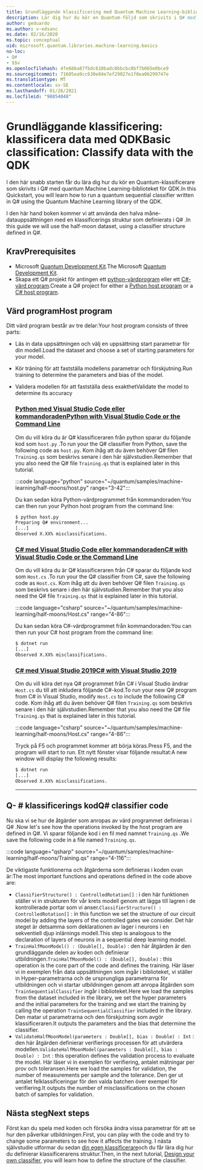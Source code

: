 ```yaml
---
title: Grundläggande klassificering med Quantum Machine Learning-biblioteket
description: Lär dig hur du kör en Quantum-följd som skrivits i Q# med hjälp av quantum Machine Learning-biblioteket för Microsoft-QDK.
author: geduardo
ms.author: v-edsanc
ms.date: 02/16/2020
ms.topic: conceptual
uid: microsoft.quantum.libraries.machine-learning.basics
no-loc:
- Q#
- $$v
ms.openlocfilehash: 4fe686a87fbdc610badc0bbcbc0bf7b065e0bce9
ms.sourcegitcommit: 71605ea9cc630e84e7ef29027e1f0ea06299747e
ms.translationtype: MT
ms.contentlocale: sv-SE
ms.lasthandoff: 01/26/2021
ms.locfileid: "98854048"
---
```

# <a name="basic-classification-classify-data-with-the-qdk"></a><span data-ttu-id="9d67c-103">Grundläggande klassificering: klassificera data med QDK</span><span class="sxs-lookup"><span data-stu-id="9d67c-103">Basic classification: Classify data with the QDK</span></span>

<span data-ttu-id="9d67c-104">I den här snabb starten får du lära dig hur du kör en Quantum-klassificerare som skrivits i Q# med quantum Machine Learning-biblioteket för QDK.</span><span class="sxs-lookup"><span data-stu-id="9d67c-104">In this Quickstart, you will learn how to run a quantum sequential classifier written in Q# using the Quantum Machine Learning library of the QDK.</span></span> 

<span data-ttu-id="9d67c-105">I den här hand boken kommer vi att använda den halva måne-datauppsättningen med en klassificerings struktur som definierats i Q# .</span><span class="sxs-lookup"><span data-stu-id="9d67c-105">In this guide we will use the half-moon dataset, using a classifier structure defined in Q#.</span></span>

## <a name="prerequisites"></a><span data-ttu-id="9d67c-106">Krav</span><span class="sxs-lookup"><span data-stu-id="9d67c-106">Prerequisites</span></span>

- <span data-ttu-id="9d67c-107">Microsoft [Quantum Development Kit](xref:microsoft.quantum.install).</span><span class="sxs-lookup"><span data-stu-id="9d67c-107">The Microsoft [Quantum Development Kit](xref:microsoft.quantum.install).</span></span>
- <span data-ttu-id="9d67c-108">Skapa ett Q# projekt för antingen ett [python-värdprogram](xref:microsoft.quantum.install.python) eller ett [C#-värd program](xref:microsoft.quantum.install.cs).</span><span class="sxs-lookup"><span data-stu-id="9d67c-108">Create a Q# project for either a [Python host program](xref:microsoft.quantum.install.python) or a [C# host program](xref:microsoft.quantum.install.cs).</span></span>

## <a name="host-program"></a><span data-ttu-id="9d67c-109">Värd program</span><span class="sxs-lookup"><span data-stu-id="9d67c-109">Host program</span></span>

<span data-ttu-id="9d67c-110">Ditt värd program består av tre delar:</span><span class="sxs-lookup"><span data-stu-id="9d67c-110">Your host program consists of three parts:</span></span>

- <span data-ttu-id="9d67c-111">Läs in data uppsättningen och välj en uppsättning start parametrar för din modell.</span><span class="sxs-lookup"><span data-stu-id="9d67c-111">Load the dataset and choose a set of starting parameters for your model.</span></span>
- <span data-ttu-id="9d67c-112">Kör träning för att fastställa modellens parametrar och förskjutning.</span><span class="sxs-lookup"><span data-stu-id="9d67c-112">Run training to determine the parameters and bias of the model.</span></span>
- <span data-ttu-id="9d67c-113">Validera modellen för att fastställa dess exakthet</span><span class="sxs-lookup"><span data-stu-id="9d67c-113">Validate the model to determine its accuracy</span></span>

    ### <a name="python-with-visual-studio-code-or-the-command-line"></a>[<span data-ttu-id="9d67c-114">Python med Visual Studio Code eller kommandoraden</span><span class="sxs-lookup"><span data-stu-id="9d67c-114">Python with Visual Studio Code or the Command Line</span></span>](#tab/tabid-python)

    <span data-ttu-id="9d67c-115">Om du vill köra du är Q# klassificeraren från python sparar du följande kod som `host.py` .</span><span class="sxs-lookup"><span data-stu-id="9d67c-115">To run your the Q# classifier from Python, save the following code as `host.py`.</span></span> <span data-ttu-id="9d67c-116">Kom ihåg att du även behöver Q# filen `Training.qs` som beskrivs senare i den här självstudien.</span><span class="sxs-lookup"><span data-stu-id="9d67c-116">Remember that you also need the Q# file `Training.qs` that is explained later in this tutorial.</span></span>

    :::code language="python" source="~/quantum/samples/machine-learning/half-moons/host.py" range="3-42":::

    <span data-ttu-id="9d67c-117">Du kan sedan köra Python-värdprogrammet från kommandoraden:</span><span class="sxs-lookup"><span data-stu-id="9d67c-117">You can then run your Python host program from the command line:</span></span>

    ```bash
    $ python host.py
    Preparing Q# environment...
    [...]
    Observed X.XX% misclassifications.
    ```

    ### <a name="c-with-visual-studio-code-or-the-command-line"></a>[<span data-ttu-id="9d67c-118">C# med Visual Studio Code eller kommandoraden</span><span class="sxs-lookup"><span data-stu-id="9d67c-118">C# with Visual Studio Code or the Command Line</span></span>](#tab/tabid-csharp)

    <span data-ttu-id="9d67c-119">Om du vill köra du är Q# klassificeraren från C# sparar du följande kod som `Host.cs` .</span><span class="sxs-lookup"><span data-stu-id="9d67c-119">To run your the Q# classifier from C#, save the following code as `Host.cs`.</span></span> <span data-ttu-id="9d67c-120">Kom ihåg att du även behöver Q# filen `Training.qs` som beskrivs senare i den här självstudien.</span><span class="sxs-lookup"><span data-stu-id="9d67c-120">Remember that you also need the Q# file `Training.qs` that is explained later in this tutorial.</span></span>

    :::code language="csharp" source="~/quantum/samples/machine-learning/half-moons/Host.cs" range="4-86":::

    <span data-ttu-id="9d67c-121">Du kan sedan köra C#-värdprogrammet från kommandoraden:</span><span class="sxs-lookup"><span data-stu-id="9d67c-121">You can then run your C# host program from the command line:</span></span>

    ```bash
    $ dotnet run
    [...]
    Observed X.XX% misclassifications.
    ```

    ### <a name="c-with-visual-studio-2019"></a>[<span data-ttu-id="9d67c-122">C# med Visual Studio 2019</span><span class="sxs-lookup"><span data-stu-id="9d67c-122">C# with Visual Studio 2019</span></span>](#tab/tabid-vs2019)

    <span data-ttu-id="9d67c-123">Om du vill köra det nya Q# programmet från C# i Visual Studio ändrar `Host.cs` du till att inkludera följande C#-kod.</span><span class="sxs-lookup"><span data-stu-id="9d67c-123">To run your new Q# program from C# in Visual Studio, modify `Host.cs` to include the following C# code.</span></span> <span data-ttu-id="9d67c-124">Kom ihåg att du även behöver Q# filen `Training.qs` som beskrivs senare i den här självstudien.</span><span class="sxs-lookup"><span data-stu-id="9d67c-124">Remember that you also need the Q# file `Training.qs` that is explained later in this tutorial.</span></span>

    :::code language="csharp" source="~/quantum/samples/machine-learning/half-moons/Host.cs" range="4-86":::

    <span data-ttu-id="9d67c-125">Tryck på F5 och programmet kommer att börja köras.</span><span class="sxs-lookup"><span data-stu-id="9d67c-125">Press F5, and the program will start to run.</span></span> <span data-ttu-id="9d67c-126">Ett nytt fönster visar följande resultat:</span><span class="sxs-lookup"><span data-stu-id="9d67c-126">A new window will display the following results:</span></span> 

    ```bash
    $ dotnet run
    [...]
    Observed X.XX% misclassifications.
    ```
    ***

## <a name="q-classifier-code"></a><span data-ttu-id="9d67c-127">Q- \# klassificerings kod</span><span class="sxs-lookup"><span data-stu-id="9d67c-127">Q\# classifier code</span></span>

<span data-ttu-id="9d67c-128">Nu ska vi se hur de åtgärder som anropas av värd programmet definieras i Q# .</span><span class="sxs-lookup"><span data-stu-id="9d67c-128">Now let's see how the operations invoked by the host program are defined in Q#.</span></span>
<span data-ttu-id="9d67c-129">Vi sparar följande kod i en fil med namnet `Training.qs` .</span><span class="sxs-lookup"><span data-stu-id="9d67c-129">We save the following code in a file named `Training.qs`.</span></span>

:::code language="qsharp" source="~/quantum/samples/machine-learning/half-moons/Training.qs" range="4-116":::

<span data-ttu-id="9d67c-130">De viktigaste funktionerna och åtgärderna som definieras i koden ovan är:</span><span class="sxs-lookup"><span data-stu-id="9d67c-130">The most important functions and operations defined in the code above are:</span></span>

- <span data-ttu-id="9d67c-131">`ClassifierStructure() : ControlledRotation[]` : i den här funktionen ställer vi in strukturen för vår krets modell genom att lägga till lagren i de kontrollerade portar som vi anser.</span><span class="sxs-lookup"><span data-stu-id="9d67c-131">`ClassifierStructure() : ControlledRotation[]` : in this function we set the structure of our circuit model by adding the layers of the controlled gates we consider.</span></span> <span data-ttu-id="9d67c-132">Det här steget är detsamma som deklarationen av lager i neurons i en sekventiell djup inlärnings modell.</span><span class="sxs-lookup"><span data-stu-id="9d67c-132">This step is analogous to the declaration of layers of neurons in a sequential deep learning model.</span></span>
- <span data-ttu-id="9d67c-133">`TrainHalfMoonModel() : (Double[], Double)` : den här åtgärden är den grundläggande delen av koden och definierar utbildningen.</span><span class="sxs-lookup"><span data-stu-id="9d67c-133">`TrainHalfMoonModel() : (Double[], Double)` : this operation is the core part of the code and defines the training.</span></span> <span data-ttu-id="9d67c-134">Här läser vi in exemplen från data uppsättningen som ingår i biblioteket, vi ställer in Hyper-parametrarna och de ursprungliga parametrarna för utbildningen och vi startar utbildningen genom att anropa åtgärden som `TrainSequentialClassifier` ingår i biblioteket.</span><span class="sxs-lookup"><span data-stu-id="9d67c-134">Here we load the samples from the dataset included in the library, we set the hyper parameters and the initial parameters for the training and we start the training by calling the operation `TrainSequentialClassifier` included in the library.</span></span> <span data-ttu-id="9d67c-135">Den matar ut parametrarna och den förskjutning som avgör klassificeraren.</span><span class="sxs-lookup"><span data-stu-id="9d67c-135">It outputs the parameters and the bias that determine the classifier.</span></span>
- <span data-ttu-id="9d67c-136">`ValidateHalfMoonModel(parameters : Double[], bias : Double) : Int` : den här åtgärden definierar verifierings processen för att utvärdera modellen.</span><span class="sxs-lookup"><span data-stu-id="9d67c-136">`ValidateHalfMoonModel(parameters : Double[], bias : Double) : Int` : this operation defines the validation process to evaluate the model.</span></span> <span data-ttu-id="9d67c-137">Här läser vi in exemplen för verifiering, antalet mätningar per prov och toleransen.</span><span class="sxs-lookup"><span data-stu-id="9d67c-137">Here we load the samples for validation, the number of measurements per sample and the tolerance.</span></span> <span data-ttu-id="9d67c-138">Den ger ut antalet felklassificeringar för den valda batchen över exempel för verifiering.</span><span class="sxs-lookup"><span data-stu-id="9d67c-138">It outputs the number of misclassifications on the chosen batch of samples for validation.</span></span>

## <a name="next-steps"></a><span data-ttu-id="9d67c-139">Nästa steg</span><span class="sxs-lookup"><span data-stu-id="9d67c-139">Next steps</span></span>

<span data-ttu-id="9d67c-140">Först kan du spela med koden och försöka ändra vissa parametrar för att se hur den påverkar utbildningen.</span><span class="sxs-lookup"><span data-stu-id="9d67c-140">First, you can play with the code and try to change some parameters to see how it affects the training.</span></span> <span data-ttu-id="9d67c-141">I nästa självstudie utformar du sedan [din egen klassificerare](xref:microsoft.quantum.libraries.machine-learning.design)och du får lära dig hur du definierar klassificerarens struktur.</span><span class="sxs-lookup"><span data-stu-id="9d67c-141">Then, in the next tutorial, [Design your own classifier](xref:microsoft.quantum.libraries.machine-learning.design),  you will learn how to define the structure of the classifier.</span></span>

